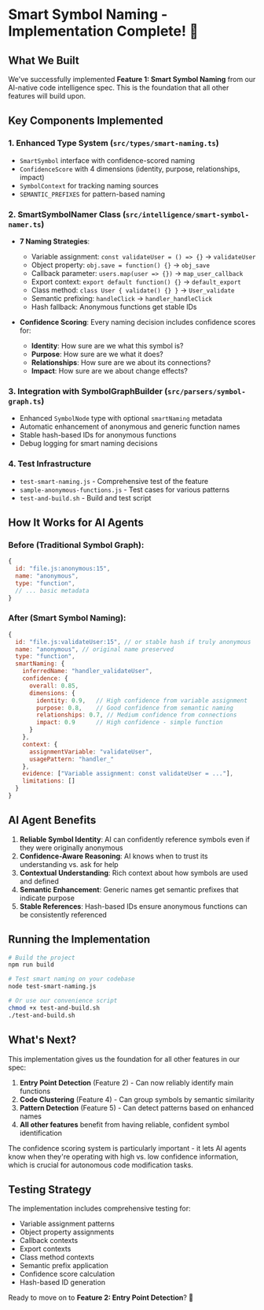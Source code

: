 # Smart Symbol Naming - Implementation Complete! 🎯

## What We Built

We've successfully implemented **Feature 1: Smart Symbol Naming** from our AI-native code intelligence spec. This is the foundation that all other features will build upon.

## Key Components Implemented

### 1. **Enhanced Type System** (`src/types/smart-naming.ts`)
- `SmartSymbol` interface with confidence-scored naming
- `ConfidenceScore` with 4 dimensions (identity, purpose, relationships, impact)
- `SymbolContext` for tracking naming sources
- `SEMANTIC_PREFIXES` for pattern-based naming

### 2. **SmartSymbolNamer Class** (`src/intelligence/smart-symbol-namer.ts`)
- **7 Naming Strategies**:
  - Variable assignment: `const validateUser = () => {}` → `validateUser`
  - Object property: `obj.save = function() {}` → `obj_save`
  - Callback parameter: `users.map(user => {})` → `map_user_callback`
  - Export context: `export default function() {}` → `default_export`
  - Class method: `class User { validate() {} }` → `User_validate`
  - Semantic prefixing: `handleClick` → `handler_handleClick`
  - Hash fallback: Anonymous functions get stable IDs

- **Confidence Scoring**: Every naming decision includes confidence scores for:
  - **Identity**: How sure are we what this symbol is?
  - **Purpose**: How sure are we what it does?
  - **Relationships**: How sure are we about its connections?
  - **Impact**: How sure are we about change effects?

### 3. **Integration with SymbolGraphBuilder** (`src/parsers/symbol-graph.ts`)
- Enhanced `SymbolNode` type with optional `smartNaming` metadata
- Automatic enhancement of anonymous and generic function names
- Stable hash-based IDs for anonymous functions
- Debug logging for smart naming decisions

### 4. **Test Infrastructure**
- `test-smart-naming.js` - Comprehensive test of the feature
- `sample-anonymous-functions.js` - Test cases for various patterns
- `test-and-build.sh` - Build and test script

## How It Works for AI Agents

### Before (Traditional Symbol Graph):
```javascript
{
  id: "file.js:anonymous:15",
  name: "anonymous",
  type: "function",
  // ... basic metadata
}
```

### After (Smart Symbol Naming):
```javascript
{
  id: "file.js:validateUser:15", // or stable hash if truly anonymous
  name: "anonymous", // original name preserved
  type: "function",
  smartNaming: {
    inferredName: "handler_validateUser",
    confidence: {
      overall: 0.85,
      dimensions: {
        identity: 0.9,   // High confidence from variable assignment
        purpose: 0.8,    // Good confidence from semantic naming
        relationships: 0.7, // Medium confidence from connections
        impact: 0.9      // High confidence - simple function
      }
    },
    context: {
      assignmentVariable: "validateUser",
      usagePattern: "handler_"
    },
    evidence: ["Variable assignment: const validateUser = ..."],
    limitations: []
  }
}
```

## AI Agent Benefits

1. **Reliable Symbol Identity**: AI can confidently reference symbols even if they were originally anonymous
2. **Confidence-Aware Reasoning**: AI knows when to trust its understanding vs. ask for help
3. **Contextual Understanding**: Rich context about how symbols are used and defined
4. **Semantic Enhancement**: Generic names get semantic prefixes that indicate purpose
5. **Stable References**: Hash-based IDs ensure anonymous functions can be consistently referenced

## Running the Implementation

```bash
# Build the project
npm run build

# Test smart naming on your codebase
node test-smart-naming.js

# Or use our convenience script
chmod +x test-and-build.sh
./test-and-build.sh
```

## What's Next?

This implementation gives us the foundation for all other features in our spec:

1. **Entry Point Detection** (Feature 2) - Can now reliably identify main functions
2. **Code Clustering** (Feature 4) - Can group symbols by semantic similarity  
3. **Pattern Detection** (Feature 5) - Can detect patterns based on enhanced names
4. **All other features** benefit from having reliable, confident symbol identification

The confidence scoring system is particularly important - it lets AI agents know when they're operating with high vs. low confidence information, which is crucial for autonomous code modification tasks.

## Testing Strategy

The implementation includes comprehensive testing for:
- Variable assignment patterns
- Object property assignments  
- Callback contexts
- Export contexts
- Class method contexts
- Semantic prefix application
- Confidence score calculation
- Hash-based ID generation

Ready to move on to **Feature 2: Entry Point Detection**? 🚀
